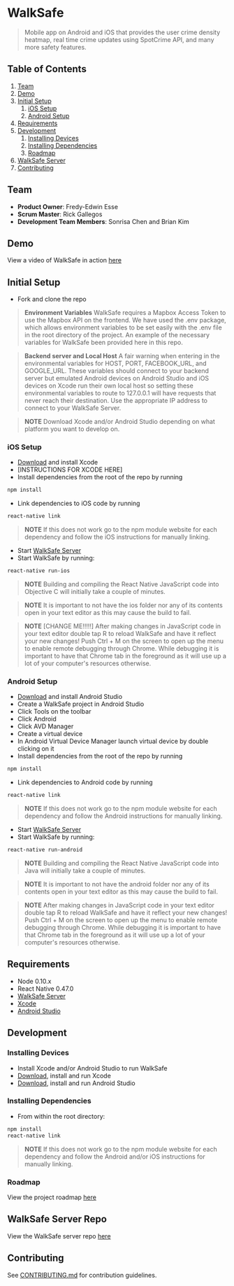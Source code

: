 # WalkSafe

> Mobile app on Android and iOS that provides the user crime density heatmap, real time crime updates using SpotCrime API, and many more safety features.


## Table of Contents

1. [Team](#team)
1. [Demo](#demo)
1. [Initial Setup](#initial-setup)
    1. [iOS Setup](#ios-setup)
    1. [Android Setup](#android-setup)
1. [Requirements](#requirements)
1. [Development](#development)
    1. [Installing Devices](#installing-devices)
    1. [Installing Dependencies](#installing-dependencies)
    1. [Roadmap](#roadmap)
1. [WalkSafe Server](#walksafe-server)
1. [Contributing](#contributing)


## Team

  - __Product Owner__: Fredy-Edwin Esse
  - __Scrum Master__: Rick Gallegos
  - __Development Team Members__: Sonrisa Chen and Brian Kim

## Demo

View a video of WalkSafe in action [here](https://www.youtube.com/watch?v=R41ELsbPc04)

## Initial Setup

- Fork and clone the repo

> __Environment Variables__ WalkSafe requires a Mapbox Access Token to use the Mapbox API on the frontend. We have used the .env package, which allows environment variables to be set easily with the .env file in the root directory of the project. An example of the necessary variables for WalkSafe been provided here in this repo.

> __Backend server and Local Host__ A fair warning when entering in the environmental variables for HOST, PORT, FACEBOOK_URL, and GOOGLE_URL.  These variables should connect to your backend server but emulated Android devices on Android Studio and iOS devices on Xcode run their own local host so setting these environmental variables to route to 127.0.0.1 will have requests that never reach their destination.  Use the appropriate IP address to connect to your WalkSafe Server.

> __NOTE__ Download Xcode and/or Android Studio depending on what platform you want to develop on.

### iOS Setup

- [Download](https://developer.apple.com/xcode/) and install Xcode
- [INSTRUCTIONS FOR XCODE HERE]
- Install dependencies from the root of the repo by running
```sh
npm install
```

- Link dependencies to iOS code by running
```sh
react-native link
```
> __NOTE__ If this does not work go to the npm module website for each dependency and follow the iOS instructions for manually linking.

- Start [WalkSafe Server](https://github.com/f-4/WalkSafe-server)
- Start WalkSafe by running:
```sh
react-native run-ios
```
> __NOTE__ Building and compiling the React Native JavaScript code into Objective C will initially take a couple of minutes.

> __NOTE__ It is important to not have the ios folder nor any of its contents open in your text editor as this may cause the build to fail.

> __NOTE__ [CHANGE ME!!!!!] After making changes in JavaScript code in your text editor double tap R to reload WalkSafe and have it reflect your new changes!  Push Ctrl + M on the screen to open up the menu to enable remote debugging through Chrome. While debugging it is important to have that Chrome tab in the foreground as it will use up a lot of your computer's resources otherwise.

### Android Setup

- [Download](https://developer.android.com/studio/install.html) and install Android Studio
- Create a WalkSafe project in Android Studio
- Click Tools on the toolbar
- Click Android
- Click AVD Manager
- Create a virtual device
- In Android Virtual Device Manager launch virtual device by double clicking on it
- Install dependencies from the root of the repo by running
```sh
npm install
```
- Link dependencies to Android code by running
```sh
react-native link
```
> __NOTE__ If this does not work go to the npm module website for each dependency and follow the Android instructions for manually linking.

- Start [WalkSafe Server](https://github.com/f-4/WalkSafe-server)
- Start WalkSafe by running:
```sh
react-native run-android
```

> __NOTE__ Building and compiling the React Native JavaScript code into Java will initially take a couple of minutes.

> __NOTE__ It is important to not have the android folder nor any of its contents open in your text editor as this may cause the build to fail.

> __NOTE__ After making changes in JavaScript code in your text editor double tap R to reload WalkSafe and have it reflect your new changes!  Push Ctrl + M on the screen to open up the menu to enable remote debugging through Chrome. While debugging it is important to have that Chrome tab in the foreground as it will use up a lot of your computer's resources otherwise.

## Requirements

- Node 0.10.x
- React Native 0.47.0
- [WalkSafe Server](https://github.com/f-4/WalkSafe-server)
- [Xcode](https://developer.apple.com/xcode/)
- [Android Studio](https://developer.android.com/studio/install.html)

## Development

### Installing Devices

- Install Xcode and/or Android Studio to run WalkSafe
- [Download](https://developer.apple.com/xcode/), install and run Xcode
- [Download](https://developer.android.com/studio/install.html), install and run Android Studio

### Installing Dependencies

- From within the root directory:
```sh
npm install
react-native link
```

> __NOTE__ If this does not work go to the npm module website for each dependency and follow the Android and/or iOS instructions for manually linking.

### Roadmap

View the project roadmap [here](https://github.com/f-4/WalkSafe/issues)

## WalkSafe Server Repo

View the WalkSafe server repo
[here](https://github.com/f-4/WalkSafe-server)

## Contributing

See [CONTRIBUTING.md](CONTRIBUTING.md) for contribution guidelines.
